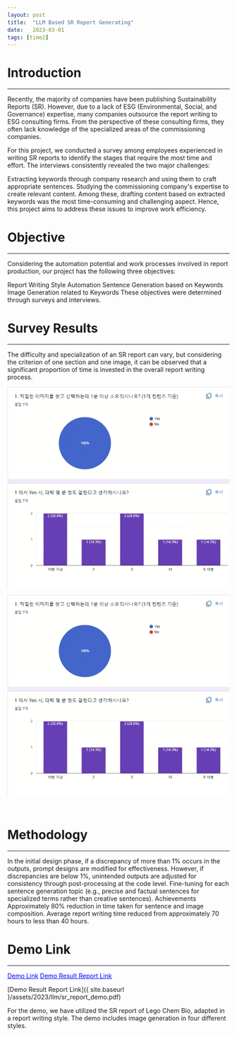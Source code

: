 ```yaml
---
layout: post
title:  "LLM Based SR Report Generating"
date:   2023-03-01
tags: [time2]
---
```


# Introduction
---
Recently, the majority of companies have been publishing Sustainability Reports (SR). However, due to a lack of ESG (Environmental, Social, and Governance) expertise, many companies outsource the report writing to ESG consulting firms. From the perspective of these consulting firms, they often lack knowledge of the specialized areas of the commissioning companies.

For this project, we conducted a survey among employees experienced in writing SR reports to identify the stages that require the most time and effort. The interviews consistently revealed the two major challenges:

Extracting keywords through company research and using them to craft appropriate sentences.
Studying the commissioning company's expertise to create relevant content.
Among these, drafting content based on extracted keywords was the most time-consuming and challenging aspect. Hence, this project aims to address these issues to improve work efficiency.
<br>

# Objective
---
Considering the automation potential and work processes involved in report production, our project has the following three objectives:

Report Writing Style Automation
Sentence Generation based on Keywords
Image Generation related to Keywords
These objectives were determined through surveys and interviews.
<br>

# Survey Results
---
The difficulty and specialization of an SR report can vary, but considering the criterion of one section and one image, it can be observed that a significant proportion of time is invested in the overall report writing process.
</p>
<p align="center">
    <img width="800" src="/assets/2023/llm/survey1.png">
</p>

<p align="center">
    <img width="800" src="/assets/2023/llm/survey1.png">
</p>
<br>

# Methodology
---
In the initial design phase, if a discrepancy of more than 1% occurs in the outputs, prompt designs are modified for effectiveness.
However, if discrepancies are below 1%, unintended outputs are adjusted for consistency through post-processing at the code level.
Fine-tuning for each sentence generation topic (e.g., precise and factual sentences for specialized terms rather than creative sentences).
Achievements
Approximately 80% reduction in time taken for sentence and image composition.
Average report writing time reduced from approximately 70 hours to less than 40 hours.
<br>

# Demo Link
---
<a href="http://report.jaewoo-so.online/" style="color: blue; text-decoration: underline;">Demo Link</a>
<a href="http://report.jaewoo-so.online/" style="color: blue; text-decoration: underline;">Demo Result Report Link</a>

[Demo Result Report Link]({ site.baseurl }/assets/2023/llm/sr_report_demo.pdf) 

For the demo, we have utilized the SR report of Lego Chem Bio, adapted in a report writing style.
The demo includes image generation in four different styles.
<br>